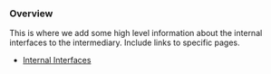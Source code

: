 ### Overview

This is where we add some high level information about the internal interfaces to the intermediary.  Include links to specific pages.

- [Internal Interfaces](internal-interfaces.html)
